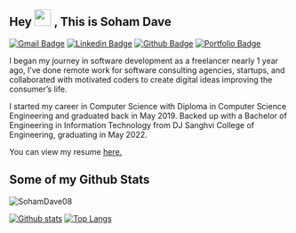 ## Hey <img src="https://raw.githubusercontent.com/MartinHeinz/MartinHeinz/master/wave.gif" width="30px"> , This is Soham Dave
[![Gmail Badge](https://img.shields.io/badge/-dave.soham2000@gmail.com-c14438?style=flat&logo=Gmail&logoColor=white&link=mailto:dave.soham2000@gmail.com)](mailto:dave.soham2000@gmail.com) 
[![Linkedin Badge](https://img.shields.io/badge/-sohamdave08-0072b1?style=flat&logo=Linkedin&logoColor=white&link=https://www.linkedin.com/in/sohamdave08/)](https://www.linkedin.com/in/sohamdave08/) [![Github Badge](https://img.shields.io/badge/-SohamDave08-grey?style=flat&logo=github&logoColor=white&link=https://github.com/SohamDave08/)](https://www.github.com/SohamDave08/) [![Portfolio Badge](https://img.shields.io/badge/portfolio-web-blue?style=flat&link=https://sohamdave.netlify.app//)](https://sohamdave.netlify.app//) <p align='left'> 

I began my journey in software development as a freelancer nearly 1 year ago, I’ve done remote work for software consulting agencies, startups, and collaborated with motivated coders to create digital ideas improving the consumer’s life.

I started my career in Computer Science with Diploma in Computer Science Engineering and graduated back in May 2019. Backed up with a Bachelor of Engineering in Information Technology from DJ Sanghvi College of Engineering, graduating in May 2022.
</p><p align='left'> You can view my resume <a href='https://drive.google.com/file/d/1TNWe6QhYEiCzT4s1T8jOw30HbnXx55sH/view?usp=sharing ' target=_blank><u>here</u>.</a></p>

## Some of my Github Stats
<p align=left> <img src=https://komarev.com/ghpvc/?username=SohamDave08 alt=SohamDave08 /> </p>

[![Github stats](https://github-readme-stats.vercel.app/api?username=SohamDave08&show_icons=true&include_all_commits=true)](https://github.com/SohamDave08/github-readme-stats)
[![Top Langs](https://github-readme-stats.vercel.app/api/top-langs/?username=SohamDave08&layout=compact)](https://github.com/SohamDave08/github-readme-stats)
